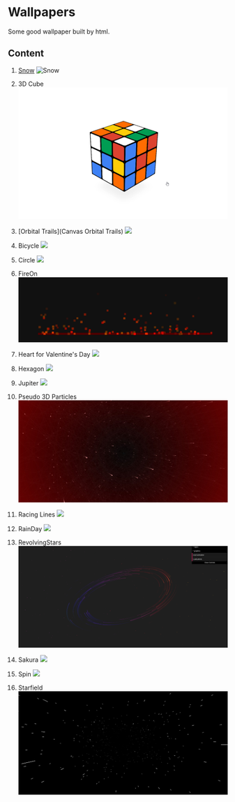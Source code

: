 # Wallpapers
Some good wallpaper built by html.

## Content

1. [Snow](Snow)
![Snow](demo/Snow.gif)

2. 3D Cube
![](demo/Cube.gif)

3. [Orbital Trails](Canvas Orbital Trails)
![](demo/OrbitalTrails.gif)

4. Bicycle
![](demo/Bicycle.gif)

5. Circle
![](demo/Circle.gif)

6. FireOn
![](demo/FireOn.gif)

7. Heart for Valentine's Day
![](demo/Heart.gif)

8. Hexagon
![](demo/Hexagon.gif)

9. Jupiter
![](demo/Jupiter.gif)

10. Pseudo 3D Particles
![](demo/Pseudo_3D_Particles.jpg)

11. Racing Lines
![](demo/RacingLines.gif)

12. RainDay
![](demo\Rainday.gif)

13. RevolvingStars
![](demo\RevolvingStars.gif)

14. Sakura
![](demo\Sakura.gif)

15. Spin
![](demo\Spin.gif)

16. Starfield
![](demo\Starfield.gif)